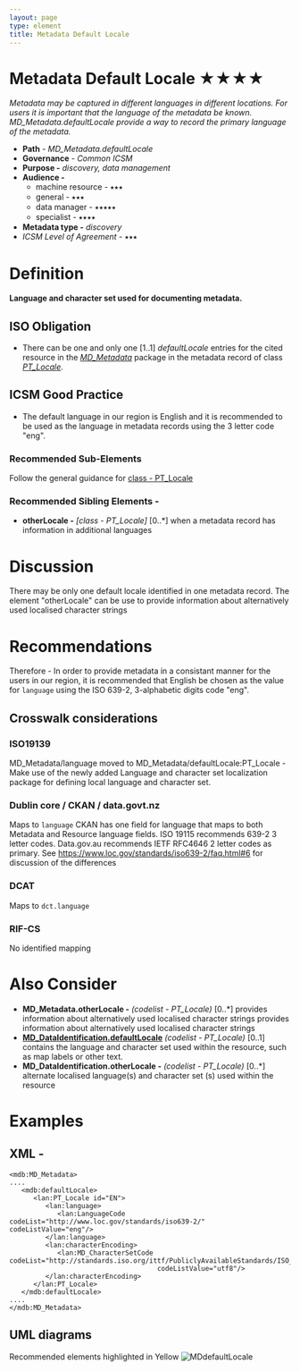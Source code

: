 ```yaml
---
layout: page
type: element
title: Metadata Default Locale
---
```

# Metadata Default Locale ★★★★
*Metadata may be captured in different languages in different locations. For users it is important that the language of the metadata be known. MD_Metadata.defaultLocale provide a way to record the primary language of the metadata.*

- **Path** - *MD_Metadata.defaultLocale*
- **Governance** -  *Common ICSM*
- **Purpose -** *discovery, data management*
- **Audience -** 
  - machine resource - ⭑⭑⭑
  - general - ⭑⭑⭑
  - data manager - ⭑⭑⭑⭑⭑
  - specialist - ⭑⭑⭑⭑
- **Metadata type -** *discovery*
- *ICSM Level of Agreement* - ⭑⭑⭑

# Definition 
**Language and character set used for documenting metadata.**

## ISO Obligation 
- There can be one and only one [1..1] *defaultLocale* entries for the cited resource in the  *[MD_Metadata](https://www.loomio.org/d/AniV8zO3/class-md_metadata)* package in the metadata record of class *[PT_Locale](https://www.loomio.org/d/Y8IlUVRL/class-pt_locale)*.  

## ICSM Good Practice  
  - The default language in our region is English and it is recommended to be used as the language in metadata records using the 3 letter code "eng".

### Recommended Sub-Elements 
Follow the general guidance for [class - PT_Locale](https://www.loomio.org/d/Y8IlUVRL/class-pt_locale) 

### Recommended Sibling Elements -  
- **otherLocale -** *[class - PT_Locale]* [0..\*] when a metadata record has information in additional languages


# Discussion 
There may be only one default locale identified in one metadata record.
The element "otherLocale" can be use to provide information about alternatively used localised character strings


# Recommendations 

Therefore - In order to provide metadata in a consistant manner for the users in our region, it is recommended that English be chosen as the value for `language` using the ISO 639-2, 3-alphabetic digits code "eng".

## Crosswalk considerations

### ISO19139
MD_Metadata/language moved to MD_Metadata/defaultLocale:PT_Locale - Make use of the newly added Language and character set localization package for defining local language and character set.

### Dublin core / CKAN / data.govt.nz
Maps to `language`
CKAN has one field for language that maps to both Metadata and Resource language fields. ISO 19115 recommends 639-2 3 letter codes. Data.gov.au recommends IETF RFC4646 2 letter codes as primary. See https://www.loc.gov/standards/iso639-2/faq.html#6 for discussion of the differences

### DCAT
Maps to `dct.language`

### RIF-CS
No identified mapping

# Also Consider
- **MD_Metadata.otherLocale -** *(codelist - PT_Locale)* [0..\*] provides information about alternatively used localised character strings provides information about alternatively used localised character strings
- **[MD_DataIdentification.defaultLocale](https://www.loomio.org/d/Hx9IsE7Q/md_identification-default-locale-definition)** *(codelist - PT_Locale)* [0..1]  contains the  language and character set used within the resource, such as map labels or other text.
- **MD_DataIdentification.otherLocale -**  *(codelist - PT_Locale)* [0..\*] alternate localised language(s) and character set (s) used within the resource

# Examples

## XML -

```
<mdb:MD_Metadata>
....
   <mdb:defaultLocale>
      <lan:PT_Locale id="EN">
         <lan:language>
            <lan:LanguageCode codeList="http://www.loc.gov/standards/iso639-2/" codeListValue="eng"/>
         </lan:language>
         <lan:characterEncoding>
            <lan:MD_CharacterSetCode codeList="http://standards.iso.org/ittf/PubliclyAvailableStandards/ISO_19139_Schemas/resources/codelist/ML_gmxCodelists.xml#MD_CharacterSetCode"
                                     codeListValue="utf8"/>
         </lan:characterEncoding>
      </lan:PT_Locale>
   </mdb:defaultLocale>
....
</mdb:MD_Metadata>
```

## UML diagrams
Recommended elements highlighted in Yellow
![MDdefaultLocale](https://loomio-uploads.s3.amazonaws.com/documents/files/000/200/038/web/1559256047055)
